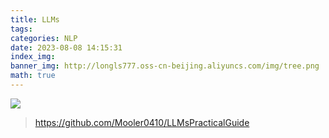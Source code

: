 ```yaml
---
title: LLMs
tags: 
categories: NLP
date: 2023-08-08 14:15:31
index_img: 
banner_img: http://longls777.oss-cn-beijing.aliyuncs.com/img/tree.png
math: true
---
```




![](http://longls777.oss-cn-beijing.aliyuncs.com/img/tree.png)



> https://github.com/Mooler0410/LLMsPracticalGuide